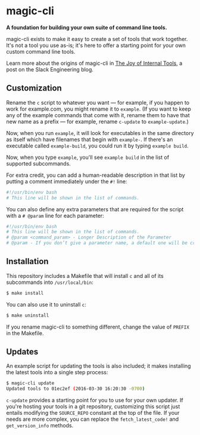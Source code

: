 # magic-cli
**A foundation for building your own suite of command line tools.**

magic-cli exists to make it easy to create a set of tools that work together.  It's not a tool you use as-is; it's here to offer a starting point for your own custom command line tools.

Learn more about the origins of magic-cli in [The Joy of Internal Tools](https://medium.com/@SlackEng/4a1bb5fe905b), a post on the Slack Engineering blog.

## Customization
Rename the `c` script to whatever you want — for example, if you happen to work for example.com, you might rename it to `example`. (If you want to keep any of the example commands that come with it, rename them to have that new name as a prefix — for example, rename `c-update` to `example-update`.)

Now, when you run `example`, it will look for executables in the same directory as itself which have filenames that begin with `example-`. If there's an executable called `example-build`, you could run it by typing `example build`.

Now, when you type `example`, you'll see `example build` in the list of supported subcommands. 

For extra credit, you can add a human-readable description in that list by putting a comment immediately under the `#!` line:

````bash
#!/usr/bin/env bash
# This line will be shown in the list of commands.
````

You can also define any extra parameters that are required for the script with a `# @param` line for each parameter:

````bash
#!/usr/bin/env bash
# This line will be shown in the list of commands.
# @param <command_param> - Longer Description of the Parameter
# @param - If you don’t give a parameter name, a default one will be created for you
````

## Installation
This repository includes a Makefile that will install `c` and all of its subcommands into `/usr/local/bin`:

````bash
$ make install
````

You can also use it to uninstall `c`:

````bash
$ make uninstall
````

If you rename magic-cli to something different, change the value of `PREFIX` in the Makefile.

## Updates

An example script for updating the tools is also included; it makes installing the latest tools into a single step process:

```bash
$ magic-cli update
Updated tools to 01ec2ef (2016-03-30 16:20:30 -0700)
```

`c-update` provides a starting point for you to use for your own updater. If you're hosting your tools in a git repository, customizing this script just entails modifying the `SOURCE_REPO` constant at the top of the file. If your needs are more complex, you can replace the `fetch_latest_code!` and `get_version_info` methods.
